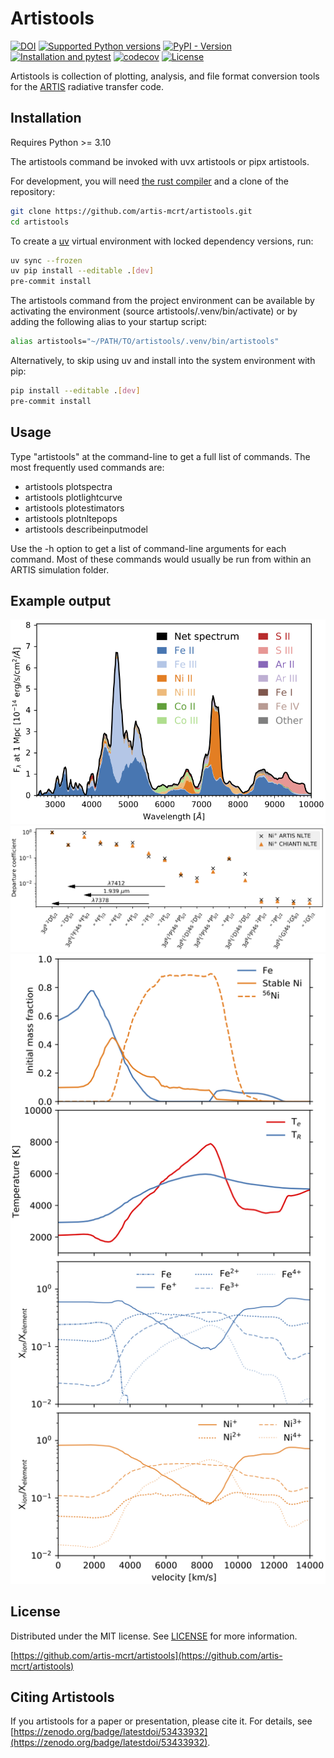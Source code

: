 # Artistools

[![DOI](https://zenodo.org/badge/53433932.svg)](https://zenodo.org/badge/latestdoi/53433932)
[![Supported Python versions](https://img.shields.io/pypi/pyversions/artistools)](https://pypi.org/project/artistools/)
[![PyPI - Version](https://img.shields.io/pypi/v/artistools)](https://pypi.org/project/artistools)
[![Installation and pytest](https://github.com/artis-mcrt/artistools/actions/workflows/pytest.yml/badge.svg)](https://github.com/artis-mcrt/artistools/actions/workflows/pytest.yml)
[![codecov](https://codecov.io/gh/artis-mcrt/artistools/branch/main/graph/badge.svg?token=XFlarJqeZd)](https://codecov.io/gh/artis-mcrt/artistools)
[![License](https://img.shields.io/github/license/artis-mcrt/artistools)](https://github.com/artis-mcrt/artistools/blob/main/LICENSE)

Artistools is collection of plotting, analysis, and file format conversion tools for the [ARTIS](https://github.com/artis-mcrt/artis) radiative transfer code.

## Installation
Requires Python >= 3.10

The artistools command be invoked with uvx artistools or pipx artistools.

For development, you will need [the rust compiler](https://www.rust-lang.org/tools/install) and a clone of the repository:
```sh
git clone https://github.com/artis-mcrt/artistools.git
cd artistools
```

To create a [uv](https://docs.astral.sh/uv/getting-started/installation/) virtual environment with locked dependency versions, run:
```sh
uv sync --frozen
uv pip install --editable .[dev]
pre-commit install
```

The artistools command from the project environment can be available by activating the environment (source artistools/.venv/bin/activate) or by adding the following alias to your startup script:
```sh
alias artistools="~/PATH/TO/artistools/.venv/bin/artistools"
```

Alternatively, to skip using uv and install into the system environment with pip:
```sh
pip install --editable .[dev]
pre-commit install
```

## Usage
Type "artistools" at the command-line to get a full list of commands. The most frequently used commands are:
- artistools plotspectra
- artistools plotlightcurve
- artistools plotestimators
- artistools plotnltepops
- artistools describeinputmodel

Use the -h option to get a list of command-line arguments for each command. Most of these commands would usually be run from within an ARTIS simulation folder.

## Example output

![Emission plot](https://github.com/artis-mcrt/artistools/raw/main/images/fig-emission.png)
![NLTE plot](https://github.com/artis-mcrt/artistools/raw/main/images/fig-nlte-Ni.png)
![Estimator plot](https://github.com/artis-mcrt/artistools/raw/main/images/fig-estimators.png)

## License
Distributed under the MIT license. See [LICENSE](https://github.com/artis-mcrt/artistools/blob/main/LICENSE.txt) for more information.

[https://github.com/artis-mcrt/artistools](https://github.com/artis-mcrt/artistools)


## Citing Artistools

If you artistools for a paper or presentation, please cite it. For details, see [https://zenodo.org/badge/latestdoi/53433932](https://zenodo.org/badge/latestdoi/53433932).
